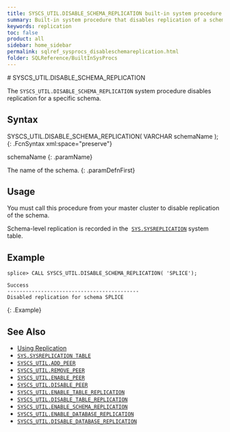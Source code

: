 ```yaml
---
title: SYSCS_UTIL.DISABLE_SCHEMA_REPLICATION built-in system procedure
summary: Built-in system procedure that disables replication of a schema.
keywords: replication
toc: false
product: all
sidebar: home_sidebar
permalink: sqlref_sysprocs_disableschemareplication.html
folder: SQLReference/BuiltInSysProcs
---
```

<section>
<div class="TopicContent" data-swiftype-index="true" markdown="1">
# SYSCS_UTIL.DISABLE_SCHEMA_REPLICATION

The `SYSCS_UTIL.DISABLE_SCHEMA_REPLICATION` system procedure disables replication for a specific schema.


## Syntax

<div class="fcnWrapperWide" markdown="1">
    SYSCS_UTIL.DISABLE_SCHEMA_REPLICATION( VARCHAR schemaName );
{: .FcnSyntax xml:space="preserve"}

</div>

<div class="paramList" markdown="1">

schemaName
{: .paramName}

The name of the schema.
{: .paramDefnFirst}

</div>

## Usage

You must call this procedure from your master cluster to disable replication of the schema.

Schema-level replication is recorded in the &nbsp;[`SYS.SYSREPLICATION`](sqlref_systables_sysreplication.html) system table.

## Example

```
splice> CALL SYSCS_UTIL.DISABLE_SCHEMA_REPLICATION( 'SPLICE');

Success
-------------------------------------------
Disabled replication for schema SPLICE
```
{: .Example}

## See Also

* [Using Replication](developers_fundamentals_replication.html)
* [`SYS.SYSREPLICATION TABLE`](sqlref_systables_sysreplication.html)
* [`SYSCS_UTIL.ADD_PEER`](sqlref_sysprocs_addpeer.html)
* [`SYSCS_UTIL.REMOVE_PEER`](sqlref_sysprocs_removepeer.html)
* [`SYSCS_UTIL.ENABLE_PEER`](sqlref_sysprocs_enablepeer.html)
* [`SYSCS_UTIL.DISABLE_PEER`](sqlref_sysprocs_disablepeer.html)
* [`SYSCS_UTIL.ENABLE_TABLE_REPLICATION`](sqlref_sysprocs_enabletablereplication.html)
* [`SYSCS_UTIL.DISABLE_TABLE_REPLICATION`](sqlref_sysprocs_disabletablereplication.html)
* [`SYSCS_UTIL.ENABLE_SCHEMA_REPLICATION`](sqlref_sysprocs_enableschemareplication.html)
* [`SYSCS_UTIL.ENABLE_DATABASE_REPLICATION`](sqlref_sysprocs_enabledbreplication.html)
* [`SYSCS_UTIL.DISABLE_DATABASE_REPLICATION`](sqlref_sysprocs_disabledbreplication.html)

</div>
</section>
